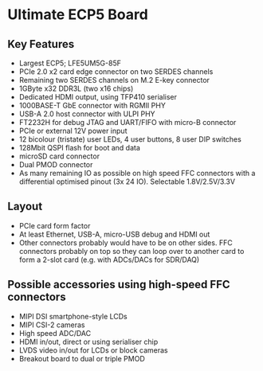 # Ultimate ECP5 Board

## Key Features
 - Largest ECP5; LFE5UM5G-85F
 - PCIe 2.0 x2 card edge connector on two SERDES channels
 - Remaining two SERDES channels on M.2 E-key connector
 - 1GByte x32 DDR3L (two x16 chips)
 - Dedicated HDMI output, using TFP410 serialiser
 - 1000BASE-T GbE connector with RGMII PHY
 - USB-A 2.0 host connector with ULPI PHY
 - FT2232H for debug JTAG and UART/FIFO with micro-B connector
 - PCIe or external 12V power input
 - 12 bicolour (tristate) user LEDs, 4 user buttons, 8 user DIP switches
 - 128Mbit QSPI flash for boot and data
 - microSD card connector
 - Dual PMOD connector
 - As many remaining IO as possible on high speed FFC connectors with a differential optimised pinout (3x 24 IO). Selectable 1.8V/2.5V/3.3V

## Layout
 - PCIe card form factor
 - At least Ethernet, USB-A, micro-USB debug and HDMI out
 - Other connectors probably would have to be on other sides. FFC connectors probably on top so they can loop over to another card to form a 2-slot card (e.g. with ADCs/DACs for SDR/DAQ)

## Possible accessories using high-speed FFC connectors
 - MIPI DSI smartphone-style LCDs
 - MIPI CSI-2 cameras
 - High speed ADC/DAC
 - HDMI in/out, direct or using serialiser chip
 - LVDS video in/out for LCDs or block cameras
 - Breakout board to dual or triple PMOD
